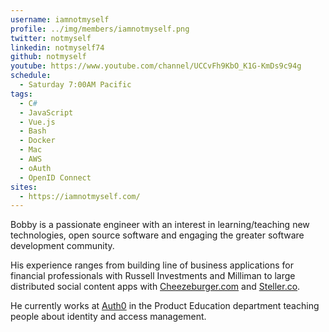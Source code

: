 ```yaml
---
username: iamnotmyself
profile: ../img/members/iamnotmyself.png
twitter: notmyself
linkedin: notmyself74
github: notmyself
youtube: https://www.youtube.com/channel/UCCvFh9KbO_K1G-KmDs9c94g
schedule:
  - Saturday 7:00AM Pacific
tags:
  - C#
  - JavaScript
  - Vue.js
  - Bash
  - Docker
  - Mac
  - AWS
  - oAuth
  - OpenID Connect
sites:
  - https://iamnotmyself.com/
---
```

Bobby is a passionate engineer with an interest in learning/teaching new technologies, open source software and engaging the greater software development community. 

His experience ranges from building line of business applications for financial professionals with Russell Investments and Milliman to large distributed social content apps with [Cheezeburger.com](https://www.cheezburger.com/) and [Steller.co](https://steller.co/).

He currently works at [Auth0](https://auth0.com/) in the Product Education department teaching people about identity and access management.